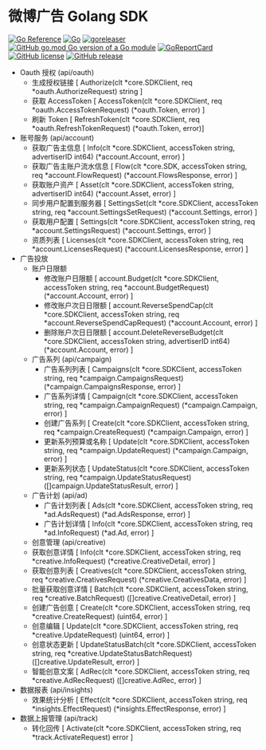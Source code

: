 # 微博广告 Golang SDK

[![Go Reference](https://pkg.go.dev/badge/github.com/bububa/biz-weibo.svg)](https://pkg.go.dev/github.com/bububa/biz-weibo)
[![Go](https://github.com/bububa/biz-weibo/actions/workflows/go.yml/badge.svg)](https://github.com/bububa/biz-weibo/actions/workflows/go.yml)
[![goreleaser](https://github.com/bububa/biz-weibo/actions/workflows/goreleaser.yml/badge.svg)](https://github.com/bububa/biz-weibo/actions/workflows/goreleaser.yml)
[![GitHub go.mod Go version of a Go module](https://img.shields.io/github/go-mod/go-version/bububa/biz-weibo.svg)](https://github.com/bububa/biz-weibo)
[![GoReportCard](https://goreportcard.com/badge/github.com/bububa/biz-weibo)](https://goreportcard.com/report/github.com/bububa/biz-weibo)
[![GitHub license](https://img.shields.io/github/license/bububa/biz-weibo.svg)](https://github.com/bububa/biz-weibo/blob/master/LICENSE)
[![GitHub release](https://img.shields.io/github/release/bububa/biz-weibo.svg)](https://GitHub.com/bububa/biz-weibo/releases/)

- Oauth 授权 (api/oauth)
  - 生成授权链接 [ Authorize(clt *core.SDKClient, req *oauth.AuthorizeRequest) string ]
  - 获取 AccessToken [ AccessToken(clt *core.SDKClient, req *oauth.AccessTokenRequest) (*oauth.Token, error) ]
  - 刷新 Token [ RefreshToken(clt *core.SDKClient, req *oauth.RefreshTokenRequest) (*oauth.Token, error)]
- 账号服务 (api/account)
  - 获取广告主信息 [ Info(clt *core.SDKClient, accessToken string, advertiserID int64) (*account.Account, error) ]
  - 获取广告主账户流水信息 [ Flow(clt *core.SDK, accessToken string, req *account.FlowRequest) (*account.FlowsResponse, error) ]
  - 获取账户资产 [ Asset(clt *core.SDKClient, accessToken string, advertiserID int64) (*account.Asset, error) ]
  - 同步用户配置到服务器 [ SettingsSet(clt *core.SDKClient, accessToken string, req *account.SettingsSetRequest) (*account.Settings, error) ]
  - 获取用户配置 [ Settings(clt *core.SDKClient, accessToken string, req *account.SettingsRequest) (*account.Settings, error) ]
  - 资质列表 [ Licenses(clt *core.SDKClient, accessToken string, req *account.LicensesRequest) (*account.LicensesResponse, error) ]
- 广告投放
  - 账户日限额
    - 修改账户日限额 [ account.Budget(clt *core.SDKClient, accessToken string, req *account.BudgetRequest) (*account.Account, error) ]
    - 修改账户次日日限额 [ account.ReverseSpendCap(clt *core.SDKClient, accessToken string, req *account.ReverseSpendCapRequest) (*account.Account, error) ]
    - 删除账户次日日限额 [ account.DeleteReverseBudget(clt *core.SDKClient, accessToken string, advertiserID int64) (*account.Account, error) ]
  - 广告系列 (api/campaign)
    - 广告系列列表 [ Campaigns(clt *core.SDKClient, accessToken string, req *campaign.CampaignsRequest) (*campaign.CampaignsResponse, error) ]
    - 广告系列详情 [ Campaign(clt *core.SDKClient, accessToken string, req *campaign.CampaignRequest) (*campaign.Campaign, error) ]
    - 创建广告系列 [ Create(clt *core.SDKClient, accessToken string, req *campaign.CreateRequest) (*campaign.Campaign, error) ]
    - 更新系列预算或名称 [ Update(clt *core.SDKClient, accessToken string, req *campaign.UpdateRequest) (*campaign.Campaign, error) ]
    - 更新系列状态 [ UpdateStatus(clt *core.SDKClient, accessToken string, req *campaign.UpdateStatusRequest) ([]campaign.UpdateStatusResult, error) ]
  - 广告计划 (api/ad)
    - 广告计划列表 [ Ads(clt *core.SDKClient, accessToken string, req *ad.AdsRequest) (*ad.AdsResponse, error) ]
    - 广告计划详情 [ Info(clt *core.SDKClient, accessToken string, req *ad.InfoRequest) (*ad.Ad, error) ]
  -  创意管理 (api/creative)
  - 获取创意详情 [ Info(clt *core.SDKClient, accessToken string, req *creative.InfoRequest) (*creative.CreativeDetail, error) ]
  - 获取创意列表 [ Creatives(clt *core.SDKClient, accessToken string, req *creative.CreativesRequest) (*creative.CreativesData, error) ]
  - 批量获取创意详情 [ Batch(clt *core.SDKClient, accessToken string, req *creative.BatchRequest) ([]creative.CreativeDetail, error) ]
  - 创建广告创意 [ Create(clt *core.SDKClient, accessToken string, req *creative.CreateRequest) (uint64, error) ]
  - 创意编辑 [ Update(clt *core.SDKClient, accessToken string, req *creative.UpdateRequest) (uint64, error) ]
  - 创意状态更新 [ UpdateStatusBatch(clt *core.SDKClient, accessToken string, req *creative.UpdateStatusBatchRequest) ([]creative.UpdateResult, error) ]
  - 智能创意文案 [ AdRec(clt *core.SDKClient, accessToken string, req *creative.AdRecRequest) ([]creative.AdRec, error) ]
- 数据报表 (api/insights)
  - 效果统计分析 [ Effect(clt *core.SDKClient, accessToken string, req *insights.EffectRequest) (*insights.EffectResponse, error) ]
- 数据上报管理 (api/track)
  - 转化回传 [ Activate(clt *core.SDKClient, accessToken string, req *track.ActivateRequest) error ]

